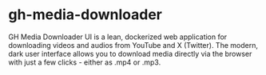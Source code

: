 # gh-media-downloader
GH Media Downloader UI is a lean, dockerized web application for downloading videos and audios from YouTube and X (Twitter). The modern, dark user interface allows you to download media directly via the browser with just a few clicks - either as .mp4 or .mp3.
